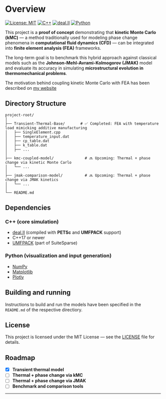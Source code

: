 # Overview

[![License: MIT](https://img.shields.io/badge/License-MIT-green.svg)](https://opensource.org/licenses/MIT)
[![C++](https://img.shields.io/badge/language-C%2B%2B-blue)](https://isocpp.org/)
[![deal.II](https://img.shields.io/badge/deal.II-v9.4-blue)](https://dealii.org/)
[![Python](https://img.shields.io/badge/language-Python-yellow)](https://python.org/)

This project is a **proof of concept** demonstrating that **kinetic Monte Carlo (kMC)** — a method traditionally used for modeling phase change phenomena in **computational fluid dynamics (CFD)** — can be integrated into **finite element analysis (FEA)** frameworks.

The long-term goal is to benchmark this hybrid approach against classical models such as the **Johnson-Mehl-Avrami-Kolmogorov (JMAK)** model and evaluate its accuracy in simulating **microstructural evolution in thermomechanical problems**.

The motivation behind coupling kinetic Monte Carlo with FEA has been described on [my website](https://sundar.guru/projects/1_kMC_FEA/)

## Directory Structure

```
project-root/
│
├── Transient-Thermal-Base/       # ✅ Completed: FEA with temperature load mimicking additive manufacturing
│   ├── SingleElement.cpp
│   ├── temperature_input.dat
│   ├── cp_table.dat
│   ├── k_table.dat
│   ├── ...
│
├── kmc-coupled-model/              # 🔜 Upcoming: Thermal + phase change via kinetic Monte Carlo
│   └── ...
│
├── jmak-comparison-model/          # 🔜 Upcoming: Thermal + phase change via JMAK kinetics
│   └── ...
│
└── README.md
```

## Dependencies

### C++ (core simulation)

- [deal.II](https://dealii.org/) (compiled with **PETSc** and **UMFPACK** support)
- C++17 or newer
- [UMFPACK](https://people.engr.tamu.edu/davis/suitesparse.html) (part of SuiteSparse)

### Python (visualization and input generation)

- [NumPy](https://numpy.org/)
- [Matplotlib](https://matplotlib.org/)
- [Plotly](https://plotly.com/)

## Building and running

Instructions to build and run the models have been specified in the `README.md` of the respective directiory.

## License

This project is licensed under the MIT License — see the [LICENSE](./LICENSE) file for details.

## Roadmap

- [x] **Transient thermal model**
- [ ] **Thermal + phase change via kMC**
- [ ] **Thermal + phase change via JMAK**
- [ ] **Benchmark and comparison tools**

---
